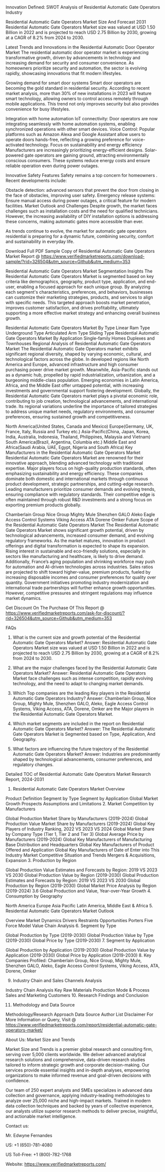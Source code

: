 Innovation Defined: SWOT Analysis of Residential Automatic Gate Operators Industry


Residential Automatic Gate Operators Market Size And Forecast 2031
Residential Automatic Gate Operators Market size was valued at USD 1.50 Billion in 2022 and is projected to reach USD 2.75 Billion by 2030, growing at a CAGR of 8.2% from 2024 to 2030.

Latest Trends and Innovations in the Residential Automatic Door Operator Market
The residential automatic door operator market is experiencing transformative growth, driven by advancements in technology and increasing demand for security and consumer convenience. As homeowners prioritize security and automation, the sector is evolving rapidly, showcasing innovations that fit modern lifestyles.

Growing demand for smart door systems
Smart door operators are becoming the gold standard in residential security. According to recent market analysis, more than 30% of new installations in 2023 will feature smart technology, allowing owners to control access remotely through mobile applications. This trend not only improves security but also provides convenience for busy lifestyles.

Integration with home automation
IoT connectivity: Door operators are now integrating seamlessly with home automation systems, enabling synchronized operations with other smart devices.
Voice Control: Popular platforms such as Amazon Alexa and Google Assistant allow users to operate doors hands-free, reflecting a growing preference for voice-activated technology.
Focus on sustainability and energy efficiency
Manufacturers are increasingly prioritizing energy-efficient designs. Solar-powered gate operators are gaining ground, attracting environmentally conscious consumers. These systems reduce energy costs and ensure reliable operation even during power outages.

Innovative Safety Features
Safety remains a top concern for homeowners . Recent developments include:

Obstacle detection: advanced sensors that prevent the door from closing in the face of obstacles, improving user safety.
Emergency release systems: Ensure manual access during power outages, a critical feature for modern facilities.
Market Outlook and Challenges
Despite growth, the market faces challenges such as installation costs and the need for qualified technicians. However, the increasing availability of DIY installation options is addressing these concerns, making automatic gates more accessible than ever.

As trends continue to evolve, the market for automatic gate operators residential is preparing for a dynamic future, combining security, comfort and sustainability in everyday life.

Download Full PDF Sample Copy of Residential Automatic Gate Operators Market Report @ https://www.verifiedmarketreports.com/download-sample/?rid=326504&utm_source=Github&utm_medium=353

Residential Automatic Gate Operators Market Segmentation Insights
The Residential Automatic Gate Operators Market is segmented based on key criteria like demographics, geography, product type, application, and end-user, enabling a focused approach for each unique group. By analyzing each segment's characteristics, preferences, and behaviors, businesses can customize their marketing strategies, products, and services to align with specific needs. This targeted approach boosts market penetration, improves customer satisfaction, and drives profitability, ultimately supporting a more effective market strategy and enhancing overall business growth.

Residential Automatic Gate Operators Market By Type
Linear Ram Type
Underground Type
Articulated Arm Type
Sliding Type
Residential Automatic Gate Operators Market By Application
Single-family Homes
Duplexes and Townhouses
Regional Analysis of Residential Automatic Gate Operators Market
The Residential Automatic Gate Operators market exhibits significant regional diversity, shaped by varying economic, cultural, and technological factors across the globe. In developed regions like North America and Europe, advanced infrastructure and high consumer purchasing power drive market growth. Meanwhile, Asia-Pacific stands out as a dynamic hub, propelled by rapid industrialization, urbanization, and a burgeoning middle-class population. Emerging economies in Latin America, Africa, and the Middle East offer untapped potential, with increasing investments and governmental support fostering development. Globally, the Residential Automatic Gate Operators market plays a pivotal economic role, contributing to job creation, technological advancements, and international trade. Its regional variations underline the importance of tailored strategies to address unique market needs, regulatory environments, and consumer preferences, ensuring sustained growth and competitiveness.

North America(United States, Canada and Mexico)
Europe(Germany, UK, France, Italy, Russia and Turkey etc.)
Asia-Pacific(China, Japan, Korea, India, Australia, Indonesia, Thailand, Philippines, Malaysia and Vietnam)
South America(Brazil, Argentina, Columbia etc.)
Middle East and Africa(Saudi Arabia, UAE, Egypt, Nigeria and South Africa)
Key Manufacturers in the Residential Automatic Gate Operators Market
Residential Automatic Gate Operators Market are renowned for their innovative approach, blending advanced technology with traditional expertise. Major players focus on high-quality production standards, often emphasizing sustainability and energy efficiency. These companies dominate both domestic and international markets through continuous product development, strategic partnerships, and cutting-edge research. Leading manufacturers prioritize consumer demands and evolving trends, ensuring compliance with regulatory standards. Their competitive edge is often maintained through robust R&D investments and a strong focus on exporting premium products globally.

Chamberlain Group
Nice Group
Mighty Mule
Shenzhen GALO
Aleko
Eagle Access Control Systems
Viking Access
ATA
Dorene
Omker
Future Scope of the Residential Automatic Gate Operators Market
The Residential Automatic Gate Operators Market shows significant growth potential, driven by technological advancements, increased consumer demand, and evolving regulatory frameworks. As the market matures, innovation in product offerings and digital transformation is expected to shape its expansion. Rising interest in sustainable and eco-friendly solutions, especially in sectors like manufacturing and healthcare, is likely to drive demand. Additionally, France’s aging population and shrinking workforce may push for automation and AI-driven technologies across industries. Sales ratios are projected to shift toward higher-value, premium products, fueled by increasing disposable incomes and consumer preferences for quality over quantity. Government initiatives promoting industry modernization and international trade partnerships will further enhance growth opportunities. However, competitive pressures and stringent regulations may influence market dynamics.

Get Discount On The Purchase Of This Report @ https://www.verifiedmarketreports.com/ask-for-discount/?rid=326504&utm_source=Github&utm_medium=353

FAQs
1. What is the current size and growth potential of the Residential Automatic Gate Operators Market?
Answer: Residential Automatic Gate Operators Market size was valued at USD 1.50 Billion in 2022 and is projected to reach USD 2.75 Billion by 2030, growing at a CAGR of 8.2% from 2024 to 2030.

2. What are the major challenges faced by the Residential Automatic Gate Operators Market?
Answer: Residential Automatic Gate Operators Market face challenges such as intense competition, rapidly evolving technology, and the need to adapt to changing market demands.

3. Which Top companies are the leading Key players in the Residential Automatic Gate Operators Industry?
Answer: Chamberlain Group, Nice Group, Mighty Mule, Shenzhen GALO, Aleko, Eagle Access Control Systems, Viking Access, ATA, Dorene, Omker are the Major players in the Residential Automatic Gate Operators Market.

4. Which market segments are included in the report on Residential Automatic Gate Operators Market?
Answer: The Residential Automatic Gate Operators Market is Segmented based on Type, Application, And Geography.

5. What factors are influencing the future trajectory of the Residential Automatic Gate Operators Market?
Answer: Industries are predominantly shaped by technological advancements, consumer preferences, and regulatory changes.

Detailed TOC of Residential Automatic Gate Operators Market Research Report, 2024-2031
1. Residential Automatic Gate Operators Market Overview

Product Definition
Segment by Type
Segment by Application
Global Market Growth Prospects
Assumptions and Limitations
2. Market Competition by Manufacturers

Global Production Market Share by Manufacturers (2019-2024)
Global Production Value Market Share by Manufacturers (2019-2024)
Global Key Players of Industry Ranking, 2022 VS 2023 VS 2024
Global Market Share by Company Type (Tier 1, Tier 2 and Tier 3)
Global Average Price by Manufacturers (2019-2024)
Global Key Manufacturers of Manufacturing Base Distribution and Headquarters
Global Key Manufacturers of Product Offered and Application
Global Key Manufacturers of Date of Enter into This Industry
Market Competitive Situation and Trends
Mergers & Acquisitions, Expansion
3. Production by Region

Global Production Value Estimates and Forecasts by Region: 2019 VS 2023 VS 2030
Global Production Value by Region (2019-2030)
Global Production Estimates and Forecasts by Region: 2019 VS 2023 VS 2030
Global Production by Region (2019-2030)
Global Market Price Analysis by Region (2019-2024) 3.6 Global Production and Value, Year-over-Year Growth
4. Consumption by Geography

North America
Europe
Asia Pacific
Latin America, Middle East & Africa
5. Residential Automatic Gate Operators Market Outlook

Overview
Market Dynamics
Drivers
Restraints
Opportunities
Porters Five Force Model
Value Chain Analysis 
6. Segment by Type

Global Production by Type (2019-2030)
Global Production Value by Type (2019-2030)
Global Price by Type (2019-2030)
7. Segment by Application

Global Production by Application (2019-2030)
Global Production Value by Application (2019-2030)
Global Price by Application (2019-2030)
8. Key Companies Profiled: Chamberlain Group, Nice Group, Mighty Mule, Shenzhen GALO, Aleko, Eagle Access Control Systems, Viking Access, ATA, Dorene, Omker

9. Industry Chain and Sales Channels Analysis

Industry Chain Analysis
Key Raw Materials
Production Mode & Process
Sales and Marketing
Customers
10. Research Findings and Conclusion

11. Methodology and Data Source

Methodology/Research Approach
Data Source
Author List
Disclaimer
For More Information or Query, Visit @ https://www.verifiedmarketreports.com/report/residential-automatic-gate-operators-market/

About Us: Market Size and Trends

Market Size and Trends is a premier global research and consulting firm, serving over 5,000 clients worldwide. We deliver advanced analytical research solutions and comprehensive, data-driven research studies tailored to inform strategic growth and corporate decision-making. Our services provide essential insights and in-depth analyses, empowering organizations to make informed revenue and goal-driven decisions with confidence.

Our team of 250 expert analysts and SMEs specializes in advanced data collection and governance, applying industry-leading methodologies to analyze over 25,000 niche and high-impact markets. Trained in modern data collection techniques and backed by years of collective experience, our analysts utilize superior research methods to deliver precise, insightful, and actionable market intelligence.

Contact us:

Mr. Edwyne Fernandes

US: +1 (650)-781-4080

US Toll-Free: +1 (800)-782-1768

Website: https://www.verifiedmarketreports.com/
